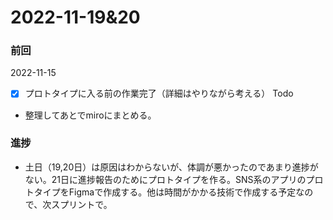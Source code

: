 # 2022-11-19&20

### 前回
2022-11-15
- [x] プロトタイプに入る前の作業完了（詳細はやりながら考える）
Todo
- 整理してあとでmiroにまとめる。

### 進捗
- 土日（19,20日）は原因はわからないが、体調が悪かったのであまり進捗がない。21日に進捗報告のためにプロトタイプを作る。SNS系のアプリのプロトタイプをFigmaで作成する。他は時間がかかる技術で作成する予定なので、次スプリントで。